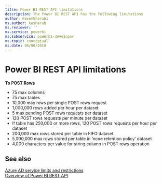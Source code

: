 ```yaml
---
title: Power BI REST API limitations
description: The Power BI REST API has the following limitations
author: KesemSharabi
ms.author: kesharab
ms.reviewer: ''
ms.service: powerbi
ms.subservice: powerbi-developer
ms.topic: conceptual
ms.date: 06/08/2018
---
```


# Power BI REST API limitations  
  
**To POST Rows**
  
* 75 max columns
* 75 max tables
* 10,000 max rows per single POST rows request  
* 1,000,000 rows added per hour per dataset  
* 5 max pending POST rows requests per dataset  
* 120 POST rows requests per minute per dataset
* If table has 250,000 or more rows, 120 POST rows requests per hour per dataset
* 200,000 max rows stored per table in FIFO dataset
* 5,000,000 max rows stored per table in ‘none retention policy’ dataset  
* 4,000 characters per value for string column in POST rows operation
  
## See also

[Azure AD service limits and restrictions](https://docs.microsoft.com/azure/active-directory/active-directory-service-limits-restrictions)   
[Overview of Power BI REST API](https://docs.microsoft.com/rest/api/power-bi/)